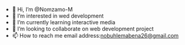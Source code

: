 - 👋 Hi, I’m @Nomzamo-M
- 👀 I’m interested in wed development
- 🌱 I’m currently learning interactive media
- 💞️ I’m looking to collaborate on web development project
- 📫 How to reach me email address:nobuhlemabena26@gmail.com

<!---
Nomzamo-M/Nomzamo-M is a ✨ special ✨ repository because its `README.md` (this file) appears on your GitHub profile.
You can click the Preview link to take a look at your changes.
--->
